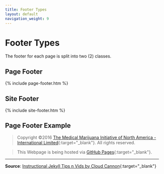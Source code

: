 ```yaml
---
title: Footer Types
layout: default
navigation_weight: 9
---
```

# Footer Types

The footer for each page is split into two (2) classes.

## Page Footer

{% include page-footer.htm %}

## Site Footer

{% include site-footer.htm %}

## Page Footer Example

>Copyright ©2016 [The Medical Marijuana Initiative of North America - International Limited](https://cannabuds.us/){:target="_blank"}. All rights reserved.

>This Webpage is being hosted via [GitHub Pages](https://pages.github.com/){:target="_blank"}.

***

**Source**: [Instructional Jekyll Tips n Vids by Cloud Cannon](https://learn.cloudcannon.com/){:target="_blank"}

